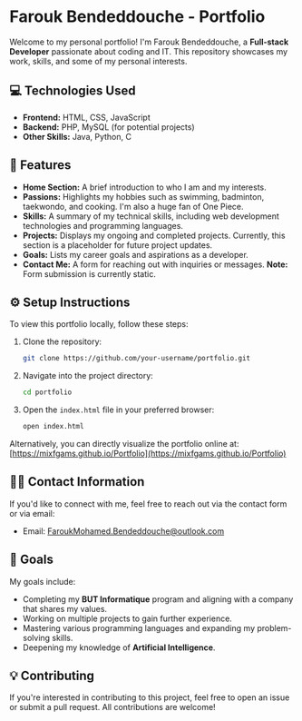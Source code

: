 
# Farouk Bendeddouche - Portfolio

Welcome to my personal portfolio! I'm Farouk Bendeddouche, a **Full-stack Developer** passionate about coding and IT. This repository showcases my work, skills, and some of my personal interests.

## 💻 Technologies Used

- **Frontend:** HTML, CSS, JavaScript
- **Backend:** PHP, MySQL (for potential projects)
- **Other Skills:** Java, Python, C

## 📌 Features

- **Home Section:** A brief introduction to who I am and my interests.
- **Passions:** Highlights my hobbies such as swimming, badminton, taekwondo, and cooking. I'm also a huge fan of One Piece.
- **Skills:** A summary of my technical skills, including web development technologies and programming languages.
- **Projects:** Displays my ongoing and completed projects. Currently, this section is a placeholder for future project updates.
- **Goals:** Lists my career goals and aspirations as a developer.
- **Contact Me:** A form for reaching out with inquiries or messages. **Note:** Form submission is currently static.

## ⚙️ Setup Instructions

To view this portfolio locally, follow these steps:

1. Clone the repository:
   ```bash
   git clone https://github.com/your-username/portfolio.git
   ```
2. Navigate into the project directory:
   ```bash
   cd portfolio
   ```
3. Open the `index.html` file in your preferred browser:
   ```bash
   open index.html
   ```

Alternatively, you can directly visualize the portfolio online at:
[https://mixfgams.github.io/Portfolio](https://mixfgams.github.io/Portfolio)

## 🧑‍💻 Contact Information

If you'd like to connect with me, feel free to reach out via the contact form or via email:

- Email: [FaroukMohamed.Bendeddouche@outlook.com](mailto:FaroukMohamed.Bendeddouche@outlook.com)

## 🚀 Goals

My goals include:

- Completing my **BUT Informatique** program and aligning with a company that shares my values.
- Working on multiple projects to gain further experience.
- Mastering various programming languages and expanding my problem-solving skills.
- Deepening my knowledge of **Artificial Intelligence**.

## 💡 Contributing

If you're interested in contributing to this project, feel free to open an issue or submit a pull request. All contributions are welcome!
